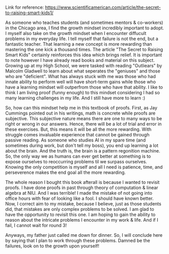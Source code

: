 Link for reference: https://www.scientificamerican.com/article/the-secret-to-raising-smart-kids1/

As someone who teaches students (and sometimes mentors & co-workers) in the Chicago area, I find the growth mindset incredibly important to adopt. I myself also take on the growth mindset when I encounter diffucult problems in my everyday life. I tell myself that failure is not the end, but a fantastic teacher. That learning a new concept is more rewarding than mastering the one kick a thousand times. The article "The Secret to Raising Smart Kids" certainly reinforces this idea which brings relief. It is important to note however I have already read books and material on this subject. Growing up at my High School, we were tasked with reading "Outliears" by Malcolm Gladwell to learn about what seperates the "geniuses" and those who are "deficient". What has always stuck with me was those who had innate ability to perform well will have short-term gains while those who have a learning mindset will outperfrom those who have that ability. I like to think I am living proof (funny enough) to this mindset considering I had so many learning challenges in my life. And I still have more to learn :)

So, how can this mindset help me in this textbook of proofs. First, as Jay Cummings pointed out in his writings, math is concrete while proofs are subjective. This subjective nature means there are one to many ways to be right or wrong in our answers. Hence, there will be a lot of trial and error in these exercises. But, this means it will be all the more rewarding. With struggle comes invaluable experience that cannot be gained through passive reading. As someone who studies AI in my spare time (and sometimes during work, but don't tell my boss), you end up learning a lot about the brain. And the truth is, the brain is a pattern regonition machine. So, the only way we as humans can ever get better at something is to expose ourselves to reoccurring problems til we surpass ourselves. Knowing the only competition is myself and all I need is patience, time, and perseverence makes the end goal all the more rewarding. 

The whole reason I bought this book afterall is because I wanted to revisit proofs. I have done proofs in past through theory of computation & linear algebra at NIU. And I was terrible! I made the mistake of not going into office hours with fear of looking like a fool. I should have known better. Now, I correct aim to my mistake, because I believe, just as those students did, that mistakes are only complex problems to be solved. I am glad to have the opportunity to revisit this one. I am hoping to gain the ability to reason about the intricate problems I encounter in my work & life. And if I fail, I cannot wait for round 3!

Anyways, my father just called me down for dinner. So, I will conclude here by saying that I plan to work through these problems. Damned be the failures, look on to the growth upon yourself!
